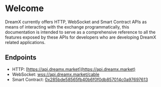 # Welcome

DreamX currently offers HTTP, WebSocket and Smart Contract APIs as means of interacting with the exchange programmatically, this documentation is intended to serve as a comprehensive reference to all the features exposed by these APIs for developers who are developing DreamX related applications.



## Endpoints

* HTTP: [https://api.dreamx.market](https://api.dreamx.market)
* WebSocket: [wss://api.dreamx.market/cable](wss://api.dreamx.market/cable)
* Smart Contract: [0x285bde58565fb40b6f0f0db857014c0a97697613](https://ropsten.etherscan.io/address/0x285bde58565fb40b6f0f0db857014c0a97697613)

